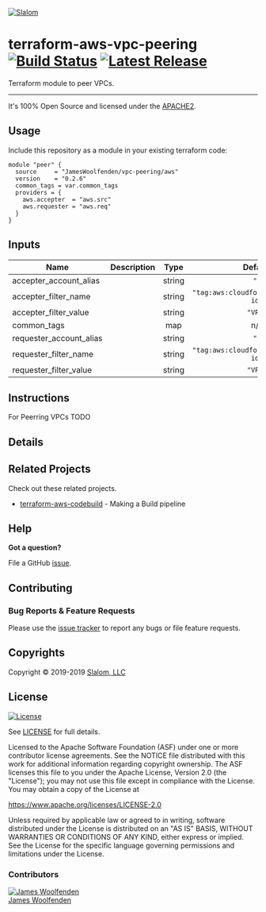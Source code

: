 
[![Slalom][logo]](https://slalom.com)

# terraform-aws-vpc-peering [![Build Status](https://travis-ci.com/JamesWoolfenden/terraform-aws-vpc-peering.svg?branch=master)](https://travis-ci.com/JamesWoolfenden/terraform-aws-vpc-peering) [![Latest Release](https://img.shields.io/github/release/JamesWoolfenden/terraform-aws-vpc-peering.svg)](https://github.com/JamesWoolfenden/terraform-aws-vpc-peering/releases/latest)

Terraform module to peer VPCs.

---

It's 100% Open Source and licensed under the [APACHE2](LICENSE).

## Usage

Include this repository as a module in your existing terraform code:

```hcl
module "peer" {
  source     = "JamesWoolfenden/vpc-peering/aws"
  version    = "0.2.6"
  common_tags = var.common_tags
  providers = {
    aws.accepter  = "aws.src"
    aws.requester = "aws.req"
  }
}
```
<!-- BEGINNING OF PRE-COMMIT-TERRAFORM DOCS HOOK -->
## Inputs

| Name | Description | Type | Default | Required |
|------|-------------|:----:|:-----:|:-----:|
| accepter\_account\_alias |  | string | `""` | no |
| accepter\_filter\_name |  | string | `"tag:aws:cloudformation:logical-id"` | no |
| accepter\_filter\_value |  | string | `"VPC"` | no |
| common\_tags |  | map | n/a | yes |
| requester\_account\_alias |  | string | `""` | no |
| requester\_filter\_name |  | string | `"tag:aws:cloudformation:logical-id"` | no |
| requester\_filter\_value |  | string | `"VPC"` | no |

<!-- END OF PRE-COMMIT-TERRAFORM DOCS HOOK -->

## Instructions

For Peerring VPCs TODO

## Details

## Related Projects

Check out these related projects.

- [terraform-aws-codebuild](https://github.com/jameswoolfenden/terraform-aws-codebuild) - Making a Build pipeline

## Help

**Got a question?**

File a GitHub [issue](https://github.com/jameswoolfenden/terraform-aws-vpc-peering/issues).

## Contributing

### Bug Reports & Feature Requests

Please use the [issue tracker](https://github.com/jameswoolfenden/terraform-aws-vpc-peering/issues) to report any bugs or file feature requests.

## Copyrights

Copyright © 2019-2019 [Slalom, LLC](https://slalom.com)

## License

[![License](https://img.shields.io/badge/License-Apache%202.0-blue.svg)](https://opensource.org/licenses/Apache-2.0)

See [LICENSE](LICENSE) for full details.

Licensed to the Apache Software Foundation (ASF) under one
or more contributor license agreements.  See the NOTICE file
distributed with this work for additional information
regarding copyright ownership.  The ASF licenses this file
to you under the Apache License, Version 2.0 (the
"License"); you may not use this file except in compliance
with the License.  You may obtain a copy of the License at

<https://www.apache.org/licenses/LICENSE-2.0>

Unless required by applicable law or agreed to in writing,
software distributed under the License is distributed on an
"AS IS" BASIS, WITHOUT WARRANTIES OR CONDITIONS OF ANY
KIND, either express or implied.  See the License for the
specific language governing permissions and limitations
under the License.

### Contributors

  [![James Woolfenden][jameswoolfenden_avatar]][jameswoolfenden_homepage]<br/>[James Woolfenden][jameswoolfenden_homepage]

  [jameswoolfenden_homepage]: https://github.com/jameswoolfenden
  [jameswoolfenden_avatar]: https://github.com/jameswoolfenden.png?size=150

[logo]: https://gist.githubusercontent.com/JamesWoolfenden/5c457434351e9fe732ca22b78fdd7d5e/raw/15933294ae2b00f5dba6557d2be88f4b4da21201/slalom-logo.png
[website]: https://slalom.com
[github]: https://github.com/jameswoolfenden
[linkedin]: https://www.linkedin.com/company/slalom-consulting/
[twitter]: https://twitter.com/Slalom

[share_twitter]: https://twitter.com/intent/tweet/?text=terraform-aws-vpc-peering&url=https://github.com/jameswoolfenden/terraform-aws-vpc-peering
[share_linkedin]: https://www.linkedin.com/shareArticle?mini=true&title=terraform-aws-vpc-peering&url=https://github.com/jameswoolfenden/terraform-aws-vpc-peering
[share_reddit]: https://reddit.com/submit/?url=https://github.com/jameswoolfenden/terraform-aws-vpc-peering
[share_facebook]: https://facebook.com/sharer/sharer.php?u=https://github.com/jameswoolfenden/terraform-aws-vpc-peering
[share_email]: mailto:?subject=terraform-aws-vpc-peering&body=https://github.com/jameswoolfenden/terraform-aws-vpc-peering
